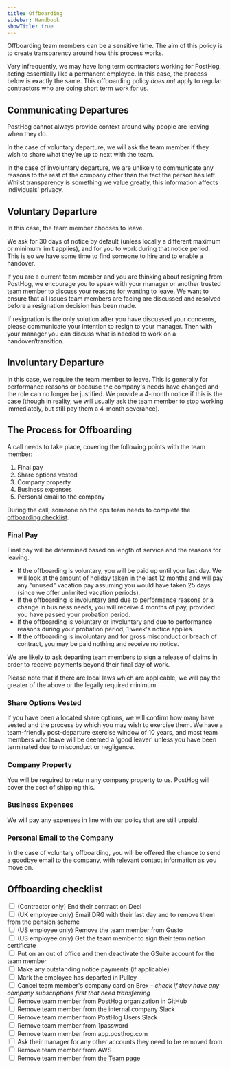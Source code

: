 ```yaml
---
title: Offboarding
sidebar: Handbook
showTitle: true
---
```


Offboarding team members can be a sensitive time. The aim of this policy is to create transparency around how this process works.

Very infrequently, we may have long term contractors working for PostHog, acting essentially like a permanent employee. In this case, the process below is exactly the same.  This offboarding policy *does not* apply to regular contractors who are doing short term work for us.

## Communicating Departures

PostHog cannot always provide context around why people are leaving when they do.

In the case of voluntary departure, we will ask the team member if they wish to share what they're up to next with the team.

In the case of involuntary departure, we are unlikely to communicate any reasons to the rest of the company other than the fact the person has left. Whilst transparency is something we value greatly, this information affects individuals' privacy. 

## Voluntary Departure

In this case, the team member chooses to leave.

We ask for 30 days of notice by default (unless locally a different maximum or minimum limit applies), and for you to work during that notice period. This is so we have some time to find someone to hire and to enable a handover.

If you are a current team member and you are thinking about resigning from PostHog, we encourage you to speak with your manager or another trusted team member to discuss your reasons for wanting to leave. We want to ensure that all issues team members are facing are discussed and resolved before a resignation decision has been made.

If resignation is the only solution after you have discussed your concerns, please communicate your intention to resign to your manager. Then with your manager you can discuss what is needed to work on a handover/transition. 

## Involuntary Departure

In this case, we require the team member to leave. This is generally for performance reasons or because the company's needs have changed and the role can no longer be justified. We provide a 4-month notice if this is the case (though in reality, we will usually ask the team member to stop working immediately, but still pay them a 4-month severance). 

## The Process for Offboarding

A call needs to take place, covering the following points with the team member:

1. Final pay
1. Share options vested
1. Company property
1. Business expenses
1. Personal email to the company

During the call, someone on the ops team needs to complete the [offboarding checklist](#offboarding-checklist).

### Final Pay

Final pay will be determined based on length of service and the reasons for leaving.

* If the offboarding is voluntary, you will be paid up until your last day. We will look at the amount of holiday taken in the last 12 months and will pay any "unused" vacation pay assuming you would have taken 25 days (since we offer unlimited vacation periods).
* If the offboarding is involuntary and due to performance reasons or a change in business needs, you will receive 4 months of pay, provided you have passed your probation period. 
* If the offboarding is voluntary or involuntary and due to performance reasons during your probation period, 1 week's notice applies. 
* If the offboarding is involuntary and for gross misconduct or breach of contract, you may be paid nothing and receive no notice.

We are likely to ask departing team members to sign a release of claims in order to receive payments beyond their final day of work.

Please note that if there are local laws which are applicable, we will pay the greater of the above or the legally required minimum.

### Share Options Vested

If you have been allocated share options, we will confirm how many have vested and the process by which you may wish to exercise them. We have a team-friendly post-departure exercise window of 10 years, and most team members who leave will be deemed a 'good leaver' unless you have been terminated due to misconduct or negligence. 

### Company Property

You will be required to return any company property to us. PostHog will cover the cost of shipping this.

### Business Expenses

We will pay any expenses in line with our policy that are still unpaid.

### Personal Email to the Company

In the case of voluntary offboarding, you will be offered the chance to send a goodbye email to the company, with relevant contact information as you move on.

## Offboarding checklist

<input type="checkbox"/> (Contractor only) End their contract on Deel <br />
<input type="checkbox"/> (UK employee only) Email DRG with their last day and to remove them from the pension scheme <br />
<input type="checkbox"/> (US employee only) Remove the team member from Gusto <br />
<input type="checkbox"/> (US employee only) Get the team member to sign their termination certificate <br />
<input type="checkbox"/> Put on an out of office and then deactivate the GSuite account for the team member <br />
<input type="checkbox"/> Make any outstanding notice payments (if applicable) <br />
<input type="checkbox"/> Mark the employee has departed in Pulley <br />
<input type="checkbox"/> Cancel team member's company card on Brex - _check if they have any company subscriptions first that need transferring_ <br />
<input type="checkbox"/> Remove team member from PostHog organization in GitHub <br />
<input type="checkbox"/> Remove team member from the internal company Slack <br />
<input type="checkbox"/> Remove team member from PostHog Users Slack <br />
<input type="checkbox"/> Remove team member from 1password <br />
<input type="checkbox"/> Remove team member from app.posthog.com <br />
<input type="checkbox"/> Ask their manager for any other accounts they need to be removed from <br />
<input type="checkbox"/> Remove team member from AWS <br />
<input type="checkbox"/> Remove team member from the [Team page](https://posthog.com/handbook/company/team) <br />
